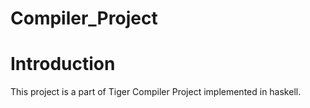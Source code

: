 # Compiler_Project

# Introduction
This project is a part of Tiger Compiler Project implemented in haskell.
